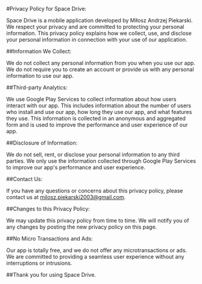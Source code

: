#Privacy Policy for Space Drive:

Space Drive is a mobile application developed by Miłosz Andrzej Piekarski. We respect your privacy and are committed to protecting your personal information. This privacy policy explains how we collect, use, and disclose your personal information in connection with your use of our application.

##Information We Collect:

We do not collect any personal information from you when you use our app. We do not require you to create an account or provide us with any personal information to use our app.

##Third-party Analytics:

We use Google Play Services to collect information about how users interact with our app. This includes information about the number of users who install and use our app, how long they use our app, and what features they use. This information is collected in an anonymous and aggregated form and is used to improve the performance and user experience of our app.

##Disclosure of Information:

We do not sell, rent, or disclose your personal information to any third parties. We only use the information collected through Google Play Services to improve our app's performance and user experience.

##Contact Us:

If you have any questions or concerns about this privacy policy, please contact us at milosz.piekarski2003@gmail.com.

##Changes to this Privacy Policy:

We may update this privacy policy from time to time. We will notify you of any changes by posting the new privacy policy on this page.

##No Micro Transactions and Ads:

Our app is totally free, and we do not offer any microtransactions or ads. We are committed to providing a seamless user experience without any interruptions or intrusions.

##Thank you for using Space Drive.
